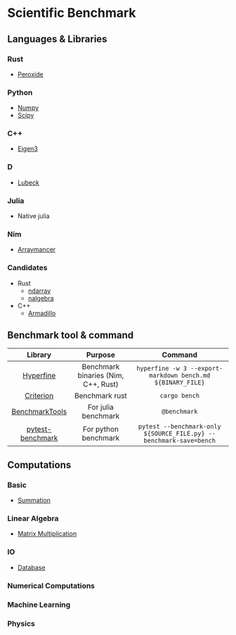 # Scientific Benchmark

## Languages & Libraries

### Rust

* [Peroxide](https://github.com/Axect/Peroxide)

### Python

* [Numpy](https://numpy.org/)
* [Scipy](https://www.scipy.org/)

### C++

* [Eigen3](http://eigen.tuxfamily.org/index.php?title=Main_Page)

### D

* [Lubeck](http://lubeck.libmir.org)

### Julia

* Native julia

### Nim

* [Arraymancer](https://github.com/mratsim/Arraymancer)

### Candidates

* Rust    
    * [ndarray](https://github.com/rust-ndarray/ndarray)
    * [nalgebra](https://nalgebra.org/)
* C++
    * [Armadillo](http://arma.sourceforge.net/)

## Benchmark tool & command

Library | Purpose | Command
:-----: | :-----: | :-----:
[Hyperfine](https://github.com/sharkdp/hyperfine) | Benchmark binaries (Nim, C++, Rust) | `hyperfine -w 3 --export-markdown bench.md ${BINARY_FILE}`
[Criterion](https://github.com/bheisler/criterion.rs) | Benchmark rust | `cargo bench`
[BenchmarkTools](https://github.com/JuliaCI/BenchmarkTools.jl) | For julia benchmark | `@benchmark`
[pytest-benchmark](https://github.com/ionelmc/pytest-benchmark) | For python benchmark | `pytest --benchmark-only ${SOURCE_FILE.py} --benchmark-save=bench`

## Computations

### Basic

* [Summation](./Basic/sum)

### Linear Algebra

* [Matrix Multiplication](./Linear_Algebra/matmul)

### IO

* [Database](./IO/db)

### Numerical Computations

### Machine Learning

### Physics
